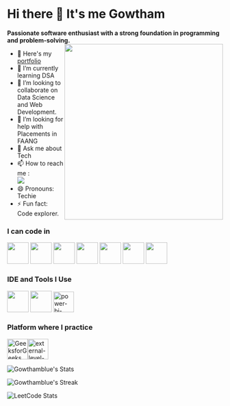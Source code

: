 # Hi there 👋 It's me Gowtham

 **Passionate software enthusiast with a strong foundation in programming and problem-solving.**
<img align="right" width="370" height="410" src="https://media1.giphy.com/media/v1.Y2lkPTc5MGI3NjExODdoMG9xY2UxaWFjMXIxc2JvaHN1ODB1OGRpbW83YmJ6OHU4bHRqciZlcD12MV9pbnRlcm5hbF9naWZfYnlfaWQmY3Q9Zw/JD4EU7oRyzbXjRyDAQ/giphy.webp">
- 🔭 Here's my [portfolio](https://gowthambluewebresume.my.canva.site/)                                                 
- 🌱 I’m currently learning DSA
- 👯 I’m looking to collaborate on Data Science and Web Development.
- 🤔 I’m looking for help with Placements in FAANG
- 💬 Ask me about Tech
- 📫 How to reach me :
<br /> [<img src="https://img.shields.io/badge/LinkedIn-0077B5?style=for-the-badge&logo=linkedin&logoColor=white" />](https://www.linkedin.com/in/gowtham-blue-193b37255)
- 😄 Pronouns: Techie
- ⚡ Fun fact: Code explorer.


### I can code in
<img height="50" width="50" src="https://img.icons8.com/color/48/000000/python.png" /> <img height="50" width="50" src="https://img.icons8.com/color/48/000000/c-programming.png" /> <img height="50" width="50" src="https://img.icons8.com/color/48/000000/c-plus-plus-logo.png" />  <img height="50" width="50" src="https://img.icons8.com/color/48/000000/html-5.png" /> <img height="50" width="50" src="https://img.icons8.com/color/48/000000/css3.png" /> 
<img height="50" width="50" src="https://img.icons8.com/color/48/000000/javascript.png"/> <img height="50" width="50" src="https://img.icons8.com/color/48/000000/mysql-logo.png"/>
### IDE and Tools I Use
<img height="50" width="50" src="https://img.icons8.com/color/48/000000/visual-studio-code-2019.png"/>  <img height="50" width="50" src="https://img.icons8.com/color/50/000000/git.png"/> <img width="48" height="48" src="https://img.icons8.com/fluency/48/power-bi-2021.png" alt="power-bi-2021"/> 
### Platform where I practice
<img width="48" height="48" src="https://img.icons8.com/color/48/GeeksforGeeks.png" alt="GeeksforGeeks"/><img width="48" height="48" src="https://img.icons8.com/external-tal-revivo-color-tal-revivo/48/external-level-up-your-coding-skills-and-quickly-land-a-job-logo-color-tal-revivo.png" alt="external-level-up-your-coding-skills-and-quickly-land-a-job-logo-color-tal-revivo"/>



![Gowthamblue's Stats](https://github-readme-stats.vercel.app/api?username=Gowthamblue&theme=react&show_icons=true&hide_border=true&count_private=true)

![Gowthamblue's Streak](https://github-readme-streak-stats.herokuapp.com/?user=Gowthamblue&theme=react&hide_border=true)

![LeetCode Stats](https://leetcode.panchajanya.dev/GOWTHAMS05?theme=nord&font=Titillium%20Web&ext=activity)
